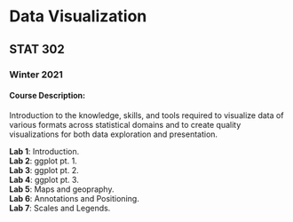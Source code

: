 # Data Visualization  

## STAT 302

### Winter 2021  

#### Course Description:  
Introduction to the knowledge, skills, and tools required to visualize data of various formats across statistical domains and to create quality visualizations for both data exploration and presentation.


**Lab 1**: Introduction.  
**Lab 2**: ggplot pt. 1.  
**Lab 3**: ggplot pt. 2.  
**Lab 4**: ggplot pt. 3.  
**Lab 5**: Maps and geopraphy.  
**Lab 6**: Annotations and Positioning.  
**Lab 7**: Scales and Legends.
